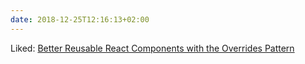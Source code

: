 ```yaml
---
date: 2018-12-25T12:16:13+02:00
---
```


Liked: [Better Reusable React Components with the Overrides Pattern](https://medium.com/@dschnr/better-reusable-react-components-with-the-overrides-pattern-9eca2339f646)
